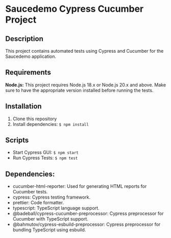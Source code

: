 # Saucedemo Cypress Cucumber Project

## Description

This project contains automated tests using Cypress and Cucumber for the Saucedemo application.

## Requirements

**Node.js:** This project requires Node.js 18.x or Node.js 20.x and above. Make sure to have the appropriate version installed before running the tests.

## Installation

1. Clone this repository
2. Install dependencies: `$ npm install`

## Scripts

- Start Cypress GUI: `$ npm start`
- Run Cypress Tests: `$ npm test`

## Dependencies:

- cucumber-html-reporter: Used for generating HTML reports for Cucumber tests.
- cypress: Cypress testing framework.
- prettier: Code formatter.
- typescript: TypeScript language support.
- @badeball/cypress-cucumber-preprocessor: Cypress preprocessor for Cucumber with TypeScript support.
- @bahmutov/cypress-esbuild-preprocessor: Cypress preprocessor for bundling TypeScript using esbuild.